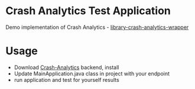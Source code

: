 Crash Analytics Test Application
==============================

Demo implementation of Crash Analytics - [library-crash-analytics-wrapper](https://github.com/zdrascic/library-crash-analytics-wrapper)

Usage
==============================
- Download [Crash-Analytics](https://github.com/vkoudela/Crash-Analytics) backend, install
- Update MainApplication.java class in project with your endpoint
- run application and test for yourself results
